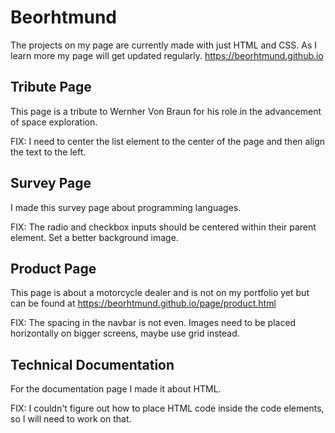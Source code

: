 # Beorhtmund
The projects on my page are currently made with just HTML and CSS. As I learn more my page will get updated regularly.
https://beorhtmund.github.io

## Tribute Page
This page is a tribute to Wernher Von Braun for his role in the advancement of space exploration.

FIX: I need to center the list element to the center of the page and then align the text to the left.

## Survey Page
I made this survey page about programming languages.

FIX: The radio and checkbox inputs should be centered within their parent element. Set a better background image.

## Product Page
This page is about a motorcycle dealer and is not on my portfolio yet but can be found at https://beorhtmund.github.io/page/product.html

FIX: The spacing in the navbar is not even. Images need to be placed horizontally on bigger screens, maybe use grid instead.

## Technical Documentation
For the documentation page I made it about HTML.

FIX: I couldn't figure out how to place HTML code inside the code elements, so I will need to work on that.
